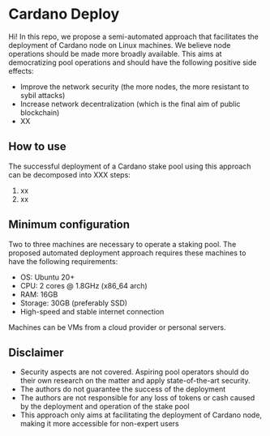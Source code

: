 # Cardano Deploy
Hi! In this repo, we propose a semi-automated approach that facilitates the deployment of Cardano node on Linux machines. We believe node operations should be made more broadly available. This aims at democratizing pool operations and should have the following positive side effects:
- Improve the network security (the more nodes, the more resistant to sybil attacks)
- Increase network decentralization (which is the final aim of public blockchain)
- XX

## How to use
The successful deployment of a Cardano stake pool using this approach can be decomposed into XXX steps:
1. xx
2. xx

## Minimum configuration
Two to three machines are necessary to operate a staking pool. 
The proposed automated deployment approach requires these machines to have the following requirements:

- OS: Ubuntu 20+
- CPU: 2 cores @ 1.8GHz (x86_64 arch)
- RAM: 16GB
- Storage: 30GB (preferably SSD)
- High-speed and stable internet connection

Machines can be VMs from a cloud provider or personal servers.

## Disclaimer
- Security aspects are not covered. Aspiring pool operators should do their own research on the matter and apply state-of-the-art security.
- The authors do not guarantee the success of the deployment
- The authors are not responsible for any loss of tokens or cash caused by the deployment and operation of the stake pool
- This approach only aims at facilitating the deployment of Cardano node, making it more accessible for non-expert users

